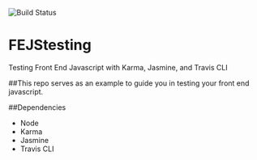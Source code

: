 ![Build Status](https://travis-ci.org/kyleladd/FEJStesting.svg)

# FEJStesting
Testing Front End Javascript with Karma, Jasmine, and Travis CLI

##This repo serves as an example to guide you in testing your front end javascript.

##Dependencies
- Node
- Karma
- Jasmine
- Travis CLI
